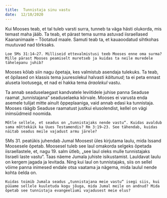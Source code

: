 ```yaml
---
title:  Tunnistaja sinu vastu  
date:  12/10/2020  
---
```


Kui Mooses teab, et tal tuleb varsti surra, tunneb ta väga hästi olukorda, mis temast maha jääb. Ta teab, et pärast tema surma astuvad iisraellased Kaananimaale – Tõotatud maale. Samuti teab ta, et kauaoodatud sihtkohas muutuvad nad tõrksaks.

`Loe 5Ms 31:14–27. Milliseid ettevalmistusi teeb Mooses enne oma surma? Mille pärast Mooses peamiselt muretseb ja kuidas ta neile muredele tähele­panu juhib?`

Mooses kõlab siin nagu õpetaja, kes valmistub asendaja tulekuks. Ta teab, et õpilased on klassis tema juuresolekul halvasti _käitunud_; ta ei peta ennast aluseta lootusega, et nad ei hakka tema _äraolekul_ vastu.

Ta annab seaduselaegast kandvatele leviitidele juhise panna Seaduse raamat „tunnistajana“ seaduselaeka kõrvale. Mooses ei varusta enda asemele tulijat mitte ainult õppeplaaniga, vaid annab edasi ka tunnistaja. Mooses räägib Seaduse raamatust justkui elusolendist, kellel on vägi inimsüdmeid noomida.

`Mõtle sellele, et seadus on „tunnistajaks nende vastu“. Kuidas avaldub sama mõttekäik ka Uues Testamendis? Rm 3:19–23. See tähendab, kuidas näitab seadus meile vajadust armu järele?`

5Ms 31. peatükis juhendab Jumal Moosest üles kirjutama laulu, mida Issand Moosesele õpetab. Moosesel tuleb see laul omakorda selgeks õpetada iisraellastele, et, nagu 19. salm ütleb, „see laul oleks mulle tunnistajaks Iisraeli laste vastu“. Taas näeme Jumala juhiste isikustamist. Lauldavat laulu on kergem jagada ja levitada. Ning kui laul on tunnistajaks, siis on sellel võime panna inimesed endale otsa vaatama ja nägema, mida laulul nende kohta öelda on.

`Kuidas toimib Jumala seadus „tunnistajana meie vastu“ isegi siis, kui püüame sellele kuuletuda kogu jõuga, mida Jumal meile on andnud? Mida õpetab see tunnistaja evangeeliumi vajadusest meie elus?`